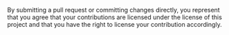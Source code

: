 By submitting a pull request or committing changes directly, you represent that you agree that your contributions are licensed under the license of this project and that you have the right to license your contribution accordingly.
